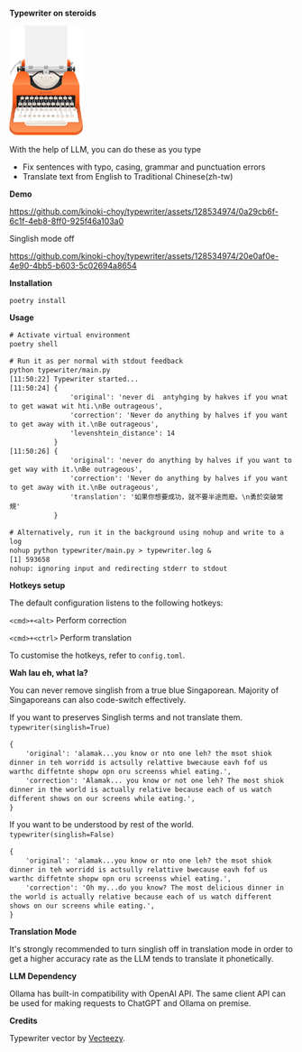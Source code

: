 **Typewriter on steroids**

<img src='assets/typewriter.png' width='130'>

With the help of LLM, you can do these as you type
* Fix sentences with typo, casing, grammar and punctuation errors
* Translate text from English to Traditional Chinese(zh-tw)

**Demo**

https://github.com/kinoki-choy/typewriter/assets/128534974/0a29cb6f-6c1f-4eb8-8ff0-925f46a103a0

Singlish mode off

https://github.com/kinoki-choy/typewriter/assets/128534974/20e0af0e-4e90-4bb5-b603-5c02694a8654

**Installation**
```
poetry install
```

**Usage**

```
# Activate virtual environment
poetry shell
```
```
# Run it as per normal with stdout feedback
python typewriter/main.py
[11:50:22] Typewriter started...
[11:50:24] {
               'original': 'never di  antyhging by hakves if you wnat to get wawat wit hti.\nBe outrageous',
               'correction': 'Never do anything by halves if you want to get away with it.\nBe outrageous',
               'levenshtein_distance': 14
           }
[11:50:26] {
               'original': 'never do anything by halves if you want to get way with it.\nBe outrageous',
               'correction': 'Never do anything by halves if you want to get away with it.\nBe outrageous',
               'translation': '如果你想要成功，就不要半途而廢。\n勇於突破常規'
           }
```
```
# Alternatively, run it in the background using nohup and write to a log
nohup python typewriter/main.py > typewriter.log &
[1] 593658
nohup: ignoring input and redirecting stderr to stdout
```

**Hotkeys setup**

The default configuration listens to the following hotkeys:

`<cmd>+<alt>` Perform correction

`<cmd>+<ctrl>` Perform translation

To customise the hotkeys, refer to `config.toml`.

**Wah lau eh, what la?**

You can never remove singlish from a true blue Singaporean. Majority of Singaporeans can also code-switch effectively.

If you want to preserves Singlish terms and not translate them.
`typewriter(singlish=True)`
```
{
    'original': 'alamak...you know or nto one leh? the msot shiok dinner in teh worridd is actsully relattive bwecause eavh fof us warthc diffetnte shopw opn oru screenss whiel eating.',
    'correction': 'Alamak... you know or not one leh? The most shiok dinner in the world is actually relative because each of us watch different shows on our screens while eating.',
}
```

If you want to be understood by rest of the world.
`typewriter(singlish=False)`
```
{
    'original': 'alamak...you know or nto one leh? the msot shiok dinner in teh worridd is actsully relattive bwecause eavh fof us warthc diffetnte shopw opn oru screenss whiel eating.',
    'correction': 'Oh my...do you know? The most delicious dinner in the world is actually relative because each of us watch different shows on our screens while eating.',
}
```

**Translation Mode**

It's strongly recommended to turn singlish off in translation mode in order to get a higher accuracy rate as the LLM tends to translate it phonetically.


**LLM Dependency**

Ollama has built-in compatibility with OpenAI API. The same client API can be used for making requests to ChatGPT and Ollama on premise.


**Credits**

Typewriter vector by <a href="https://www.vecteezy.com/free-png/typewriter">Vecteezy</a>.
